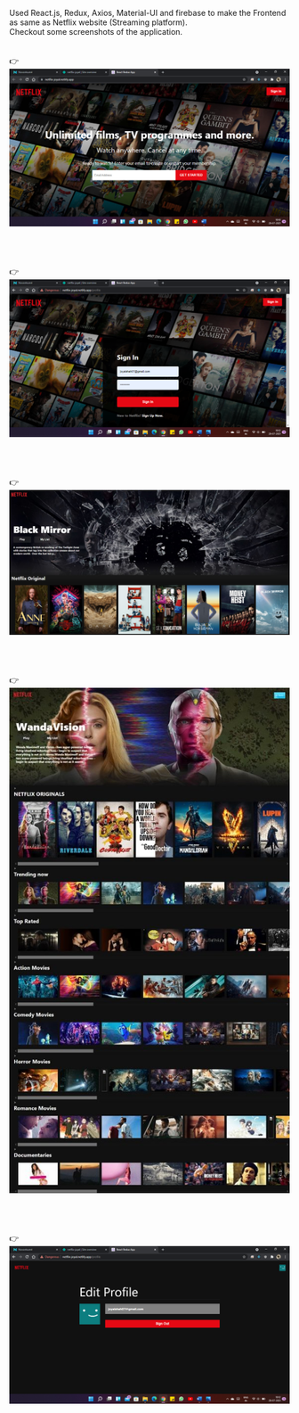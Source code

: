 Used React.js, Redux, Axios, Material-UI and firebase to make the Frontend as same as Netflix website (Streaming platform).
<br>
Checkout some screenshots of the application.
<br><br><br>
👉![](./image1.png)
<br><br><br><br><br>
👉![](./image2.png)
<br><br><br><br><br>
👉![](./image3.jpg)
<br><br><br><br><br>
👉![](./image4.jpg)
<br><br><br><br><br>
👉![](./image5.png)
